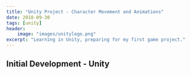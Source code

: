 ```yaml
---
title: "Unity Project - Character Movement and Animations"
date: 2018-09-30
tags: [unity]
header:
    image: "images/unitylogo.png"
excerpt: "Learning in Unity, preparing for my first game project."
---
```


## Initial Development - Unity